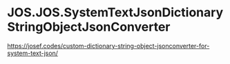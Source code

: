 # JOS.JOS.SystemTextJsonDictionaryStringObjectJsonConverter
https://josef.codes/custom-dictionary-string-object-jsonconverter-for-system-text-json/
